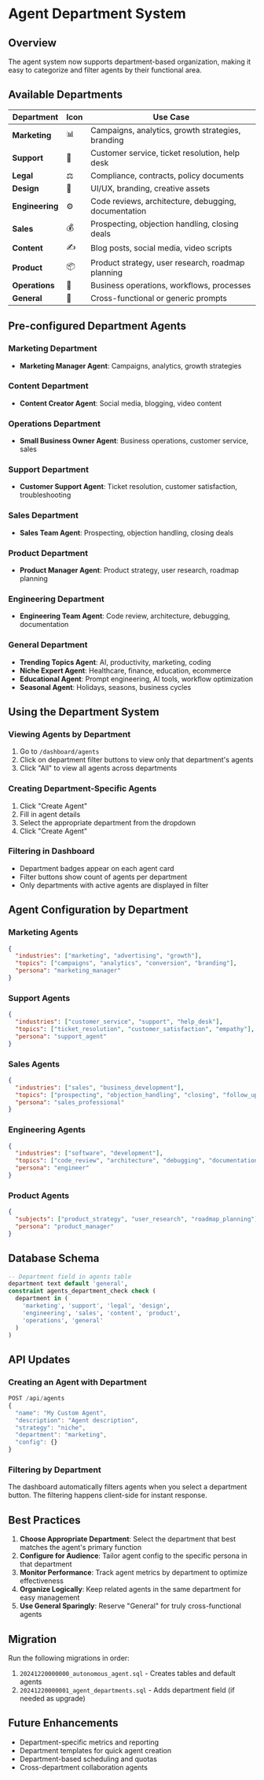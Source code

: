 # Agent Department System

## Overview
The agent system now supports department-based organization, making it easy to categorize and filter agents by their functional area.

## Available Departments

| Department | Icon | Use Case |
|------------|------|----------|
| **Marketing** | 📊 | Campaigns, analytics, growth strategies, branding |
| **Support** | 💬 | Customer service, ticket resolution, help desk |
| **Legal** | ⚖️ | Compliance, contracts, policy documents |
| **Design** | 🎨 | UI/UX, branding, creative assets |
| **Engineering** | ⚙️ | Code reviews, architecture, debugging, documentation |
| **Sales** | 💰 | Prospecting, objection handling, closing deals |
| **Content** | ✍️ | Blog posts, social media, video scripts |
| **Product** | 📦 | Product strategy, user research, roadmap planning |
| **Operations** | 🔧 | Business operations, workflows, processes |
| **General** | 📂 | Cross-functional or generic prompts |

## Pre-configured Department Agents

### Marketing Department
- **Marketing Manager Agent**: Campaigns, analytics, growth strategies

### Content Department
- **Content Creator Agent**: Social media, blogging, video content

### Operations Department
- **Small Business Owner Agent**: Business operations, customer service, sales

### Support Department
- **Customer Support Agent**: Ticket resolution, customer satisfaction, troubleshooting

### Sales Department
- **Sales Team Agent**: Prospecting, objection handling, closing deals

### Product Department
- **Product Manager Agent**: Product strategy, user research, roadmap planning

### Engineering Department
- **Engineering Team Agent**: Code review, architecture, debugging, documentation

### General Department
- **Trending Topics Agent**: AI, productivity, marketing, coding
- **Niche Expert Agent**: Healthcare, finance, education, ecommerce
- **Educational Agent**: Prompt engineering, AI tools, workflow optimization
- **Seasonal Agent**: Holidays, seasons, business cycles

## Using the Department System

### Viewing Agents by Department
1. Go to `/dashboard/agents`
2. Click on department filter buttons to view only that department's agents
3. Click "All" to view all agents across departments

### Creating Department-Specific Agents
1. Click "Create Agent"
2. Fill in agent details
3. Select the appropriate department from the dropdown
4. Click "Create Agent"

### Filtering in Dashboard
- Department badges appear on each agent card
- Filter buttons show count of agents per department
- Only departments with active agents are displayed in filter

## Agent Configuration by Department

### Marketing Agents
```json
{
  "industries": ["marketing", "advertising", "growth"],
  "topics": ["campaigns", "analytics", "conversion", "branding"],
  "persona": "marketing_manager"
}
```

### Support Agents
```json
{
  "industries": ["customer_service", "support", "help_desk"],
  "topics": ["ticket_resolution", "customer_satisfaction", "empathy"],
  "persona": "support_agent"
}
```

### Sales Agents
```json
{
  "industries": ["sales", "business_development"],
  "topics": ["prospecting", "objection_handling", "closing", "follow_up"],
  "persona": "sales_professional"
}
```

### Engineering Agents
```json
{
  "industries": ["software", "development"],
  "topics": ["code_review", "architecture", "debugging", "documentation"],
  "persona": "engineer"
}
```

### Product Agents
```json
{
  "subjects": ["product_strategy", "user_research", "roadmap_planning"],
  "persona": "product_manager"
}
```

## Database Schema

```sql
-- Department field in agents table
department text default 'general',
constraint agents_department_check check (
  department in (
    'marketing', 'support', 'legal', 'design', 
    'engineering', 'sales', 'content', 'product', 
    'operations', 'general'
  )
)
```

## API Updates

### Creating an Agent with Department
```javascript
POST /api/agents
{
  "name": "My Custom Agent",
  "description": "Agent description",
  "strategy": "niche",
  "department": "marketing",
  "config": {}
}
```

### Filtering by Department
The dashboard automatically filters agents when you select a department button. The filtering happens client-side for instant response.

## Best Practices

1. **Choose Appropriate Department**: Select the department that best matches the agent's primary function
2. **Configure for Audience**: Tailor agent config to the specific persona in that department
3. **Monitor Performance**: Track agent metrics by department to optimize effectiveness
4. **Organize Logically**: Keep related agents in the same department for easy management
5. **Use General Sparingly**: Reserve "General" for truly cross-functional agents

## Migration

Run the following migrations in order:
1. `20241220000000_autonomous_agent.sql` - Creates tables and default agents
2. `20241220000001_agent_departments.sql` - Adds department field (if needed as upgrade)

## Future Enhancements

- Department-specific metrics and reporting
- Department templates for quick agent creation
- Department-based scheduling and quotas
- Cross-department collaboration agents

